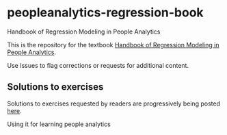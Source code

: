 # peopleanalytics-regression-book
Handbook of Regression Modeling in People Analytics

This is the repository for the textbook [Handbook of Regression Modeling in People Analytics](http://peopleanalytics-regression-book.org/).  

Use Issues to flag corrections or requests for additional content.

## Solutions to exercises

Solutions to exercises requested by readers are progressively being posted [here](https://keithmcnulty.github.io/peopleanalytics-regression-book/solutions).

Using it for learning people analytics 
